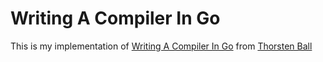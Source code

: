# Writing A Compiler In Go

This is my implementation of [Writing A Compiler In Go](https://compilerbook.com/) from [Thorsten Ball](https://thorstenball.com/)